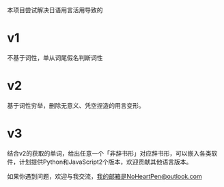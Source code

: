 本项目尝试解决日语用言活用导致的

# v1

不基于词性，单从词尾假名判断词性

# v2

基于词性穷举，删除无意义、凭空捏造的用言变形。

# v3

结合v2的获取的单词，给出任意一个「非辞书形」对应辞书形，可以嵌入各类软件，计划提供Python和JavaScript2个版本，欢迎贡献其他语言版本。

如果你遇到问题，欢迎与我交流，我的邮箱是NoHeartPen@outlook.com